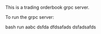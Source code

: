 This is a trading orderbook grpc server.

To run the grpc server:

  bash run
aabc
dsfda
dfdsafads
dsfadsafds

